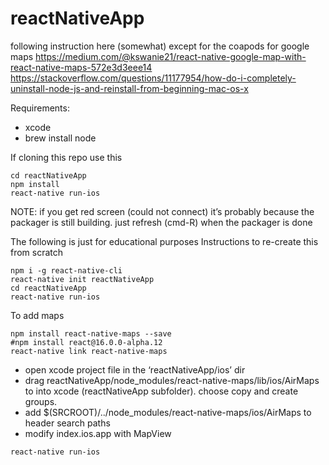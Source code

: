 # reactNativeApp
following instruction here (somewhat) except for the coapods for google maps
https://medium.com/@kswanie21/react-native-google-map-with-react-native-maps-572e3d3eee14
https://stackoverflow.com/questions/11177954/how-do-i-completely-uninstall-node-js-and-reinstall-from-beginning-mac-os-x

Requirements:
- xcode
- brew install node

If cloning this repo use this
```
cd reactNativeApp
npm install
react-native run-ios
```
NOTE: if you get red screen (could not connect) it’s probably because the packager is still building. just refresh (cmd-R) when the packager is done

The following is just for educational purposes
Instructions to re-create this from scratch
```
npm i -g react-native-cli
react-native init reactNativeApp
cd reactNativeApp
react-native run-ios
```
To add maps
```
npm install react-native-maps --save
#npm install react@16.0.0-alpha.12
react-native link react-native-maps
```
- open xcode project file in the ‘reactNativeApp/ios’ dir
- drag reactNativeApp/node_modules/react-native-maps/lib/ios/AirMaps to into xcode (reactNativeApp subfolder). choose copy and create groups.
- add $(SRCROOT)/../node_modules/react-native-maps/ios/AirMaps to header search paths
- modify index.ios.app with MapView
```
react-native run-ios
```
